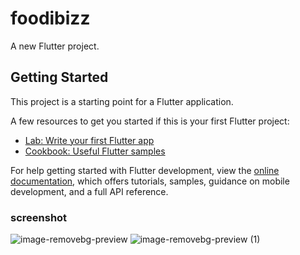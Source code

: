 # foodibizz

A new Flutter project.

## Getting Started

This project is a starting point for a Flutter application.

A few resources to get you started if this is your first Flutter project:

- [Lab: Write your first Flutter app](https://docs.flutter.dev/get-started/codelab)
- [Cookbook: Useful Flutter samples](https://docs.flutter.dev/cookbook)

For help getting started with Flutter development, view the
[online documentation](https://docs.flutter.dev/), which offers tutorials,
samples, guidance on mobile development, and a full API reference.

### screenshot

![image-removebg-preview](https://github.com/priyaranjan12345/foodibizz/assets/47207977/eff9d3c8-b3fe-470c-a381-ae314d02a5e3) ![image-removebg-preview (1)](https://github.com/priyaranjan12345/foodibizz/assets/47207977/274cb4c0-9ffa-456e-8244-8c716f8ff85e)

